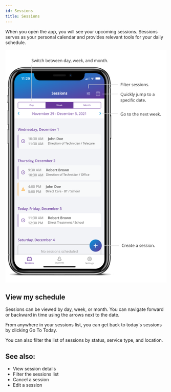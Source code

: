 ```yaml
---
id: Sessions
title: Sessions
---
```

When you open the app, you will see your upcoming sessions. Sessions serves as your personal calendar and provides relevant tools for your daily schedule.    

<img src="../../src/img/SessionList.png" width="650" />

## View my schedule

Sessions can be viewed by day, week, or month. You can navigate forward or backward in time using the arrows next to the date.  

From anywhere in your sessions list, you can get back to today's sessions by clicking Go To Today.  

You can also filter the list of sessions by status, service type, and location. 




## See also:

- View session details
- Filter the sessions list
- Cancel a session
- Edit a session